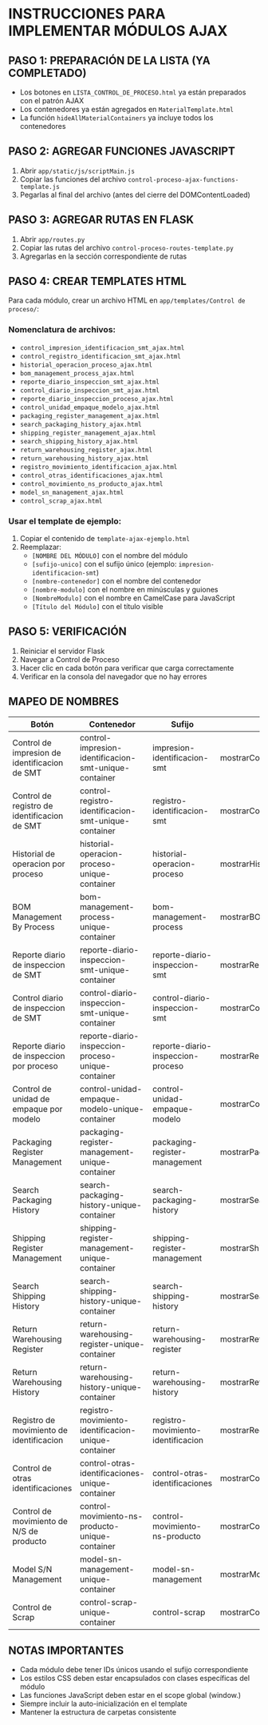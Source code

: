 # INSTRUCCIONES PARA IMPLEMENTAR MÓDULOS AJAX

## PASO 1: PREPARACIÓN DE LA LISTA (YA COMPLETADO)
- Los botones en `LISTA_CONTROL_DE_PROCESO.html` ya están preparados con el patrón AJAX
- Los contenedores ya están agregados en `MaterialTemplate.html`
- La función `hideAllMaterialContainers` ya incluye todos los contenedores

## PASO 2: AGREGAR FUNCIONES JAVASCRIPT
1. Abrir `app/static/js/scriptMain.js`
2. Copiar las funciones del archivo `control-proceso-ajax-functions-template.js`
3. Pegarlas al final del archivo (antes del cierre del DOMContentLoaded)

## PASO 3: AGREGAR RUTAS EN FLASK
1. Abrir `app/routes.py`
2. Copiar las rutas del archivo `control-proceso-routes-template.py`
3. Agregarlas en la sección correspondiente de rutas

## PASO 4: CREAR TEMPLATES HTML
Para cada módulo, crear un archivo HTML en `app/templates/Control de proceso/`:

### Nomenclatura de archivos:
- `control_impresion_identificacion_smt_ajax.html`
- `control_registro_identificacion_smt_ajax.html`
- `historial_operacion_proceso_ajax.html`
- `bom_management_process_ajax.html`
- `reporte_diario_inspeccion_smt_ajax.html`
- `control_diario_inspeccion_smt_ajax.html`
- `reporte_diario_inspeccion_proceso_ajax.html`
- `control_unidad_empaque_modelo_ajax.html`
- `packaging_register_management_ajax.html`
- `search_packaging_history_ajax.html`
- `shipping_register_management_ajax.html`
- `search_shipping_history_ajax.html`
- `return_warehousing_register_ajax.html`
- `return_warehousing_history_ajax.html`
- `registro_movimiento_identificacion_ajax.html`
- `control_otras_identificaciones_ajax.html`
- `control_movimiento_ns_producto_ajax.html`
- `model_sn_management_ajax.html`
- `control_scrap_ajax.html`

### Usar el template de ejemplo:
1. Copiar el contenido de `template-ajax-ejemplo.html`
2. Reemplazar:
   - `[NOMBRE DEL MÓDULO]` con el nombre del módulo
   - `[sufijo-unico]` con el sufijo único (ejemplo: `impresion-identificacion-smt`)
   - `[nombre-contenedor]` con el nombre del contenedor
   - `[nombre-modulo]` con el nombre en minúsculas y guiones
   - `[NombreModulo]` con el nombre en CamelCase para JavaScript
   - `[Título del Módulo]` con el título visible

## PASO 5: VERIFICACIÓN
1. Reiniciar el servidor Flask
2. Navegar a Control de Proceso
3. Hacer clic en cada botón para verificar que carga correctamente
4. Verificar en la consola del navegador que no hay errores

## MAPEO DE NOMBRES

| Botón | Contenedor | Sufijo | Función JS |
|-------|------------|--------|------------|
| Control de impresion de identificacion de SMT | control-impresion-identificacion-smt-unique-container | impresion-identificacion-smt | mostrarControlImpresionIdentificacionSMT |
| Control de registro de identificacion de SMT | control-registro-identificacion-smt-unique-container | registro-identificacion-smt | mostrarControlRegistroIdentificacionSMT |
| Historial de operacion por proceso | historial-operacion-proceso-unique-container | historial-operacion-proceso | mostrarHistorialOperacionProceso |
| BOM Management By Process | bom-management-process-unique-container | bom-management-process | mostrarBOMManagementProcess |
| Reporte diario de inspeccion de SMT | reporte-diario-inspeccion-smt-unique-container | reporte-diario-inspeccion-smt | mostrarReporteDiarioInspeccionSMT |
| Control diario de inspeccion de SMT | control-diario-inspeccion-smt-unique-container | control-diario-inspeccion-smt | mostrarControlDiarioInspeccionSMT |
| Reporte diario de inspeccion por proceso | reporte-diario-inspeccion-proceso-unique-container | reporte-diario-inspeccion-proceso | mostrarReporteDiarioInspeccionProceso |
| Control de unidad de empaque por modelo | control-unidad-empaque-modelo-unique-container | control-unidad-empaque-modelo | mostrarControlUnidadEmpaqueModelo |
| Packaging Register Management | packaging-register-management-unique-container | packaging-register-management | mostrarPackagingRegisterManagement |
| Search Packaging History | search-packaging-history-unique-container | search-packaging-history | mostrarSearchPackagingHistory |
| Shipping Register Management | shipping-register-management-unique-container | shipping-register-management | mostrarShippingRegisterManagement |
| Search Shipping History | search-shipping-history-unique-container | search-shipping-history | mostrarSearchShippingHistory |
| Return Warehousing Register | return-warehousing-register-unique-container | return-warehousing-register | mostrarReturnWarehousingRegister |
| Return Warehousing History | return-warehousing-history-unique-container | return-warehousing-history | mostrarReturnWarehousingHistory |
| Registro de movimiento de identificacion | registro-movimiento-identificacion-unique-container | registro-movimiento-identificacion | mostrarRegistroMovimientoIdentificacion |
| Control de otras identificaciones | control-otras-identificaciones-unique-container | control-otras-identificaciones | mostrarControlOtrasIdentificaciones |
| Control de movimiento de N/S de producto | control-movimiento-ns-producto-unique-container | control-movimiento-ns-producto | mostrarControlMovimientoNSProducto |
| Model S/N Management | model-sn-management-unique-container | model-sn-management | mostrarModelSNManagement |
| Control de Scrap | control-scrap-unique-container | control-scrap | mostrarControlScrap |

## NOTAS IMPORTANTES
- Cada módulo debe tener IDs únicos usando el sufijo correspondiente
- Los estilos CSS deben estar encapsulados con clases específicas del módulo
- Las funciones JavaScript deben estar en el scope global (window.)
- Siempre incluir la auto-inicialización en el template
- Mantener la estructura de carpetas consistente

